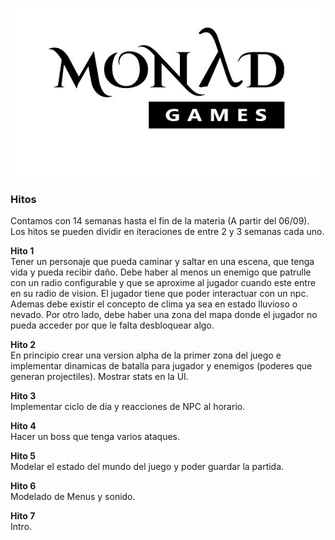 ![Logo Monad Games](monad.jpg)

### Hitos
 Contamos con 14 semanas hasta el fin de la materia (A partir del 06/09). Los hitos se pueden dividir en iteraciones de entre 2 y 3 semanas cada uno.

**Hito 1** <br>
Tener un personaje que pueda caminar y saltar en una escena, que tenga vida y pueda recibir daño. Debe haber al menos un enemigo que patrulle con un radio configurable y que se aproxime al jugador cuando este entre en su radio de vision. El jugador tiene que poder interactuar con un npc. Ademas debe existir el concepto de clima ya sea en estado lluvioso o nevado. Por otro lado, debe haber una zona del mapa donde el jugador no pueda acceder por que le falta desbloquear algo.

**Hito 2** <br>
En principio crear una version alpha de la primer zona del juego e implementar dinamicas de batalla para jugador y enemigos (poderes que generan projectiles). Mostrar stats en la UI.

**Hito 3** <br>
Implementar ciclo de dia y reacciones de NPC al horario.

**Hito 4** <br>
Hacer un boss que tenga varios ataques.

**Hito 5** <br>
Modelar el estado del mundo del juego y poder guardar la partida.

**Hito 6** <br>
Modelado de Menus y sonido.

**Hito 7** <br>
Intro.
